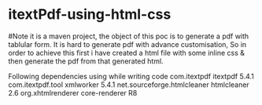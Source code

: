 # itextPdf-using-html-css
#Note it is a maven project, the object of this poc is to generate a pdf with tablular form. It is hard to generate pdf with advance customisation, So in order to achieve this first i have created a html file with some inline css & then generate the pdf from that generated html.

Following dependencies using while writing code
	<dependency>
		<groupId>com.itextpdf</groupId>
		<artifactId>itextpdf</artifactId>
		<version>5.4.1</version>
	</dependency>
	<dependency>
		<groupId>com.itextpdf.tool</groupId>
		<artifactId>xmlworker</artifactId>
		<version>5.4.1</version>
	</dependency>
	<dependency>
		<groupId>net.sourceforge.htmlcleaner</groupId>
		<artifactId>htmlcleaner</artifactId>
		<version>2.6</version>
	</dependency>
	<dependency>
		<groupId>org.xhtmlrenderer</groupId>
		<artifactId>core-renderer</artifactId>
		<version>R8</version>
	</dependency>
